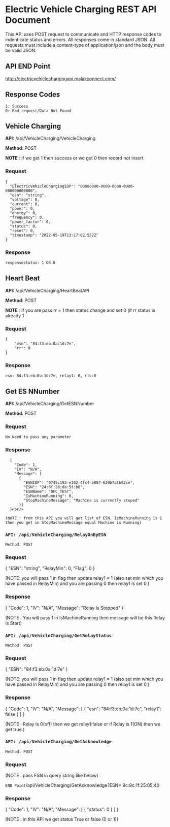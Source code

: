 # Electric Vehicle Charging REST API Document

This API uses POST request to communicate and HTTP response codes to indenticate status and errors. All responses come in standard JSON. All requests must include a content-type of application/json and the body must be valid JSON.

## API END Point
  http://electricvehiclechargingapi.malakconnect.com/

## Response Codes
```
1: Success
0: Bad request/Data Not Found
```

## Vehicle Charging
**API:** /api/VehicleCharging/VehicleCharging

**Method**: POST

**NOTE** : if we get 1 then success or we get 0 then record not insert

### Request
```
{
  "ElectricVehicleChargingIDP": "00000000-0000-0000-0000-000000000000",
  "esn": "string",
  "voltage": 0,
  "current": 0,
  "power": 0,
  "energy": 0,
  "frequency": 0,
  "power_factor": 0,
  "status": 0,
  "reset": 0,
  "timestamp": "2022-05-19T13:17:02.552Z"
}
```

### Response
```
responsestatus: 1 OR 0
```

## Heart Beat
**API:** /api/VehicleCharging/HeartBeatAPI

**Method**: POST

**NOTE** : if you are pass rr = 1 then status change and set 0 (if rr status is already 1

### Request
```
{
    "esn": "84:f3:eb:0a:1d:7e",
    "rr": 0
}
```

### Response
```
esn: 84:f3:eb:0a:1d:7e, relay1: 0, rtc:0
```
## Get ES NNumber
**API:** /api/VehicleCharging/GetESNNumber

**Method**: POST

### Request
```
No Need to pass any parameter
```

### Response
```
  {
    "Code": 1,
    "IV": "N/A",
    "Message": [
      {
        "ESNIDP": "0745c192-e102-4fc4-b087-629b7afb92ce",
        "ESN": "24:6f:28:da:5f:b0",
        "ESNName": "OFC_TEST",
        "IsMachineRunning": 0,
        "StopMachineMessage": "Machine is currently stoped"
      }]
  }<br/>
  
(NOTE : from this API you will get list of ESN. IsMachineRunning is 1 then you get in StopMachineMessage equal Machine is Running)
```
### `API: /api/VehicleCharging/RelayOnByESN`
  `Method: POST`

### Request
  {
    "ESN": "string",
    "RelayMin": 0,
    "Flag": 0
  }<br/>
  
(NOTE:  you will pass 1 in flag then update relay1 = 1 (also set min which you have passed in RelayMin) and you are passing 0 then relay1 is set 0.)

### Response
  {
    "Code": 1,
    "IV": "N/A",
    "Message": "Relay Is Stopped"
  }<br/>
  
(NOTE : You will pass 1 in IsMachineRunning then message will be this Relay Is Start)

### `API: /api/VehicleCharging/GetRelayStatus`
  `Method: POST`

### Request
  {
    "ESN": "84:f3:eb:0a:1d:7e"
  }<br/>

(NOTE:  you will pass 1 in flag then update relay1 = 1 (also set min which you have passed in RelayMin) and you are passing 0 then relay1 is set 0.)

### Response
  {
    "Code": 1,
    "IV": "N/A",
    "Message": [
     {
      "esn": "84:f3:eb:0a:1d:7e",
      "relay1": false
     }
    ]
  }<br/>
  
(NOTE : Relay is 0(off) then we get relay1:false or if Relay is 1(ON) then we get true.)

### `API: /api/VehicleCharging/GetAcknowledge`
  `Method: POST`

### Request

(NOTE : pass ESN in query string like below)<br/>

`END Point`/api/VehicleCharging/GetAcknowledge?ESN= 9c:9c:1f:25:05:40

### Response
  {
  "Code": 1,
  "IV": "N/A",
  "Message": [
    {
      "status": 0
    }
  ]
}<br/>

(NOTE : in this API we get status True or false (0 or 1))
